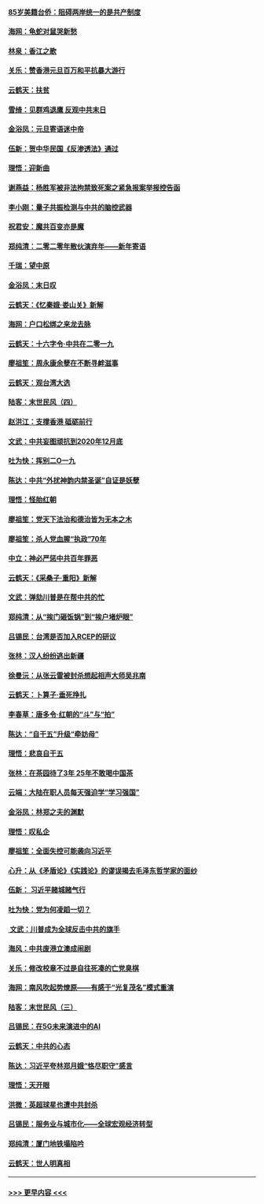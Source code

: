 #### [85岁美籍台侨：阻碍两岸统一的是共产制度](../pages/nsc993/n11765043.md?t=01031801) 
#### [海网：龟蛇对鼠哭新愁](../pages/nsc993/n11764895.md?t=01031801) 
#### [林泉：香江之歌](../pages/nsc993/n11764415.md?t=01031801) 
#### [关乐：赞香港元旦百万和平抗暴大游行](../pages/nsc993/n11764382.md?t=01031801) 
#### [云鹤天：扶贫](../pages/nsc993/n11764245.md?t=01031801) 
#### [雪绮：见群鸡退鹰  反观中共末日](../pages/nsc993/n11762112.md?t=01031801) 
#### [金浴凤：元旦寄语迷中帝](../pages/nsc993/n11761788.md?t=01031801) 
#### [伍新：贺中华民国《反渗透法》通过](../pages/nsc993/n11761994.md?t=01031801) 
#### [理悟：迎新曲](../pages/nsc993/n11761152.md?t=01031801) 
#### [谢燕益：杨胜军被非法拘禁致死案之紧急报案举报控告函](../pages/nsc993/n11756134.md?t=01031801) 
#### [李小刚：量子共振检测与中共的脑控武器](../pages/nsc993/n11754518.md?t=01031801) 
#### [祝君安：魔共百变亦是魔](../pages/nsc993/n11754469.md?t=01031801) 
#### [郑纯清：二零二零年散伙演弃年——新年寄语](../pages/nsc993/n11754195.md?t=01031801) 
#### [千瑞：望中原](../pages/nsc993/n11754159.md?t=01031801) 
#### [金浴凤：末日叹](../pages/nsc993/n11752359.md?t=01031801) 
#### [云鹤天：《忆秦娥‧娄山关》新解](../pages/nsc993/n11752348.md?t=01031801) 
#### [海网：户口松绑之来龙去脉](../pages/nsc993/n11752328.md?t=01031801) 
#### [云鹤天：十六字令‧中共在二零一九](../pages/nsc993/n11752305.md?t=01031801) 
#### [廖祖笙：周永康余孽在不断寻衅滋事](../pages/nsc993/n11751013.md?t=01031801) 
#### [云鹤天：观台湾大选](../pages/nsc993/n11751007.md?t=01031801) 
#### [陆客：末世民风（四）](../pages/nsc993/n11749203.md?t=01031801) 
#### [赵洪江：支撑香港 砥砺前行](../pages/nsc993/n11748482.md?t=01031801) 
#### [文武：中共妄图顽抗到2020年12月底](../pages/nsc993/n11748446.md?t=01031801) 
#### [吐为快：挥别二O一九](../pages/nsc993/n11748411.md?t=01031801) 
#### [陈达：中共“外扰神韵内禁圣诞”自证是妖孽](../pages/nsc993/n11748226.md?t=01031801) 
#### [理悟：怪胎红朝](../pages/nsc993/n11748206.md?t=01031801) 
#### [廖祖笙：党天下法治和德治皆为无本之木](../pages/nsc993/n11748135.md?t=01031801) 
#### [廖祖笙：杀人党血腥“执政”70年](../pages/nsc993/n11745144.md?t=01031801) 
#### [中立：神必严惩中共百年罪恶](../pages/nsc993/n11744970.md?t=01031801) 
#### [云鹤天：《采桑子‧重阳》新解](../pages/nsc993/n11744948.md?t=01031801) 
#### [文武：弹劾川普是在帮中共的忙](../pages/nsc993/n11744758.md?t=01031801) 
#### [郑纯清：从“挨门砸饭锅”到“挨户堵炉眼”](../pages/nsc993/n11744745.md?t=01031801) 
#### [吕锡民：台湾是否加入RCEP的研议](../pages/nsc993/n11744701.md?t=01031801) 
#### [张林：汉人纷纷逃出新疆](../pages/nsc993/n11743530.md?t=01031801) 
#### [徐曼沅：从张云雷被封杀想起相声大师吴兆南](../pages/nsc993/n11741816.md?t=01031801) 
#### [云鹤天：卜算子‧垂死挣扎](../pages/nsc993/n11739956.md?t=01031801) 
#### [李春草：唐多令‧红朝的“斗”与“拍”](../pages/nsc993/n11739830.md?t=01031801) 
#### [陈达：“自干五”升级“牵妨母”](../pages/nsc993/n11739724.md?t=01031801) 
#### [理悟：悲哀自干五](../pages/nsc993/n11739547.md?t=01031801) 
#### [张林：在茶园待了3年 25年不敢喝中国茶](../pages/nsc993/n11739240.md?t=01031801) 
#### [云端：大陆在职人员每天强迫学“学习强国”](../pages/nsc993/n11738735.md?t=01031801) 
#### [金浴凤：林郑之夫的渊默](../pages/nsc993/n11737735.md?t=01031801) 
#### [理悟：叹私企](../pages/nsc993/n11737715.md?t=01031801) 
#### [廖祖笙：全面失控可能袭向习近平](../pages/nsc993/n11737704.md?t=01031801) 
#### [心升：从《矛盾论》《实践论》的谬误揭去毛泽东哲学家的面纱](../pages/nsc993/n11736962.md?t=01031801) 
#### [伍新： 习近平赌城赌气行](../pages/nsc993/n11736929.md?t=01031801) 
#### [吐为快：党为何凌蹈一切？](../pages/nsc993/n11736915.md?t=01031801) 
#### [ 文武：川普成为全球反击中共的旗手](../pages/nsc993/n11736882.md?t=01031801) 
#### [海风：中共废港立澳成闹剧](../pages/nsc993/n11735857.md?t=01031801) 
#### [关乐：修改校章不过是自往死凑的亡党臭棋](../pages/nsc993/n11735097.md?t=01031801) 
#### [海网：南风吹起势燎原——有感于“光复茂名”模式重演](../pages/nsc993/n11732308.md?t=01031801) 
#### [陆客：末世民风（三）](../pages/nsc993/n11732211.md?t=01031801) 
#### [吕锡民：在5G未来演进中的AI](../pages/nsc993/n11730010.md?t=01031801) 
#### [云鹤天：中共的心态](../pages/nsc993/n11729906.md?t=01031801) 
#### [陈达：习近平夸林郑月娥“恪尽职守”感言](../pages/nsc993/n11729881.md?t=01031801) 
#### [理悟：天开眼](../pages/nsc993/n11729699.md?t=01031801) 
#### [洪微：英超球星也遭中共封杀](../pages/nsc993/n11727243.md?t=01031801) 
#### [吕锡民：服务业与城市化——全球宏观经济转型](../pages/nsc993/n11725845.md?t=01031801) 
#### [郑纯清：厦门地铁塌陷吟](../pages/nsc993/n11725813.md?t=01031801) 
#### [云鹤天：世人明真相](../pages/nsc993/n11725621.md?t=01031801) 

----
#### [ >>> 更早内容 <<< ](../indexes/nsc993-earlier.md)

